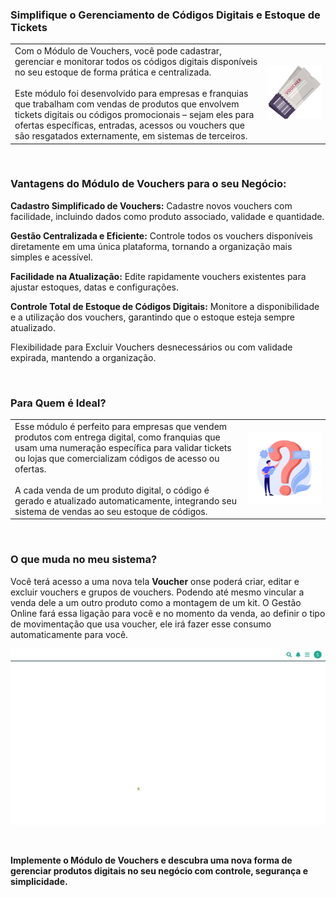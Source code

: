 ### Simplifique o Gerenciamento de Códigos Digitais e Estoque de Tickets

| | |
|-|-|
|Com o Módulo de Vouchers, você pode cadastrar, gerenciar e monitorar todos os códigos digitais disponíveis no seu estoque de forma prática e centralizada. <br><br>Este módulo foi desenvolvido para empresas e franquias que trabalham com vendas de produtos que envolvem tickets digitais ou códigos promocionais – sejam eles para ofertas específicas, entradas, acessos ou vouchers que são resgatados externamente, em sistemas de terceiros. |![](https://github.com/Gestao-Online/public-docs/blob/a11ae9331d729ccbbdb40574e873a9e919dd74d2/erp-v2/marketplace/extensions/br.com.gestao-online.module.voucher/assets/modulo_vouchers_02.png?raw=true) |

<br>

### Vantagens do Módulo de Vouchers para o seu Negócio:

**Cadastro Simplificado de Vouchers:** Cadastre novos vouchers com facilidade, incluindo dados como produto associado, validade e quantidade.

**Gestão Centralizada e Eficiente:** Controle todos os vouchers disponíveis diretamente em uma única plataforma, tornando a organização mais simples e acessível.

**Facilidade na Atualização:** Edite rapidamente vouchers existentes para ajustar estoques, datas e configurações.

**Controle Total de Estoque de Códigos Digitais:** Monitore a disponibilidade e a utilização dos vouchers, garantindo que o estoque esteja sempre atualizado.

Flexibilidade para Excluir Vouchers desnecessários ou com validade expirada, mantendo a organização.

<br>

### Para Quem é Ideal? 

| | |
|-|-|
|Esse módulo é perfeito para empresas que vendem produtos com entrega digital, como franquias que usam uma numeração específica para validar tickets ou lojas que comercializam códigos de acesso ou ofertas.<br><br>A cada venda de um produto digital, o código é gerado e atualizado automaticamente, integrando seu sistema de vendas ao seu estoque de códigos. |![](https://github.com/Gestao-Online/public-docs/blob/0f6aadbaae2863fb61d6804beba029e333988527/erp-v2/marketplace/extensions/br.com.gestao-online.module.voucher/assets/modulo_vouchers_03.png?raw=true) |

<br>

### O que muda no meu sistema?

Você terá acesso a uma nova tela **Voucher** onse poderá criar, editar e excluir vouchers e grupos de vouchers. Podendo até mesmo vincular a venda dele a um outro produto como a montagem de um kit. O Gestão Online fará essa ligação para você e no momento da venda, ao definir o tipo de movimentação que usa voucher, ele irá fazer esse consumo automaticamente para você.

![](https://github.com/Gestao-Online/public-docs/blob/28abef7427dd83e49b053b59bf284001b09ae1dc/erp-v2/marketplace/extensions/br.com.gestao-online.module.voucher/assets/modulo_voucher_04.gif?raw=true)

<br>

**Implemente o Módulo de Vouchers e descubra uma nova forma de gerenciar produtos digitais no seu negócio com controle, segurança e simplicidade.**